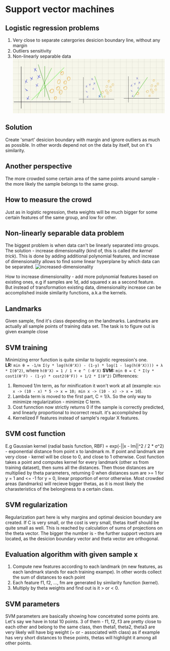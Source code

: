 # Support vector machines

## Logistic regression problems
1. Very close to separate catergories desicion boundary line, without any margin
2. Outliers sensitivity
3. Non-linearly separable data
![lr-problems](lr-problems.jpg)


## Solution 
Create 'smart' desicion boundary with margin and ignore outliers as much as possible. In other words depend not on the data by itself, but on it's similarity.


## Another perspective
The more crowded some certain area of the same points around sample - the more likely the sample belongs to the same group.


## How to measure the crowd
Just as in logistic regression, theta weights will be much bigger for some certain features of the same group, and low for other.


## Non-linearly separable data problem
The biggest problem is when data can't be linearly separated into groups. The solution - increase dimensionality (kind of, this is called *the kernel trick*). This is done by adding additional polynomial features, and increase of dimensionality allows to find some linear hyperplane by which data can be separated.
![increased-dimensionality](increased-dimensionality.jpg)

How to increase dimensionality - add more polynomial features based on existing ones, e.g if samples are 1d, add squared x as a second feature.  
But instead of transformation existing data, dimensionality increase can be accomplished inside similarity functions, a.k.a the kernels.


## Landmarks
Given sample, find it's class depending on the landmarks. Landmarks are actually all sample points of training data set. The task is to figure out is given example close 


## SVM training
Minimizing error function is quite similar to logistic regression's one.  
**LR:** `min θ = -1/m Σ(y * log(h(θ'X)) - (1-y) * log(1 - log(h(θ'X)))) + λ * Σ(θ^2)`, where `h(θ'X) = 1 / 1 + e ^ (-θ'X)`
**SVM:** `min θ = C * Σ(y * cost1(θ'F) - (1-y) * cost2(θ'F)) + 1/2 * Σ(θ^2)`
Differences:
1. Removed 1/m term, as for minification it won't work at all (example: `min x -> (10 - x) * 5 -> x = 10; min x -> (10 - x) -> x = 10`).
2. Lambda term is moved to the first part, C = 1/λ. So the only way to minimize regularization - minimize C term.
3. Cost funnction now strictly returns 0 if the sample is correctly predicted, and linearly proportional to incorrect result. it's accomplished by 
4. Kernelized F features instead of sample's regular X features.


## SVM cost function
E.g Gaussian kernel (radial basis function, RBF) = exp(-||x - lm||^2 / 2 * σ^2) - exponential distance from point x to landmark m. If point and landmark are very close - kernel will be close to 0, and close to 1 otherwise.
Cost function takes a point and computes kernel for every landmark (other xs from training dataset), then sums all the distances. Then those distances are multiplied by theta parameters, returning 0 when distances sum are >= 1 for y = 1 and <= -1 for y = 0, linear proportion of error otherwise. Most crowded areas (landmarks) will recieve bigger thetas, as it is most likely the charasteristics of the belonginess to a certain class.


## SVM regularization
Regularization part here is why margins and optimal desicion boundary are created. If C is very small, or the cost is very small, thetas itself should be quite small as well. This is reached by calculation of sums of projections on the theta vector. The bigger the number is - the further support vectors are located, as the desicion boundary vector and theta vector are orthogonal.


## Evaluation algorithm with given sample x
1. Compute new features according to each landmark (m new features, as each landmark stands for each training exampe). In other words collect the sum of distances to each point
2. Each feature f1, f2, ..., fm are generated by similarity function (kernel).
3. Multiply by theta weights and find out is it > or < 0.


## SVM parameters
SVM parameters are basically showing how concetrated some points are. Let's say we have in total 10 points. 3 of them - f1, f2, f3 are pretty close to each other and belong to the same class, then theta1, theta2, theta3 are very likely will have big weight (+ or - associated with class) as if example has very short distances to these points, thetas will highlight it among all other points.














